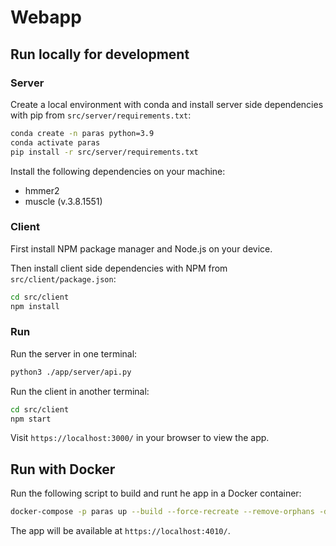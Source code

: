 # Webapp

## Run locally for development

### Server 

Create a local environment with conda and install server side dependencies with pip from `src/server/requirements.txt`:

```bash
conda create -n paras python=3.9
conda activate paras
pip install -r src/server/requirements.txt
```

Install the following dependencies on your machine:
* hmmer2
* muscle (v.3.8.1551)

### Client

First install NPM package manager and Node.js on your device.

Then install client side dependencies with NPM from `src/client/package.json`:

```bash
cd src/client
npm install
```

### Run 

Run the server in one terminal:

```bash
python3 ./app/server/api.py
```

Run the client in another terminal:

```bash 
cd src/client
npm start
```

Visit `https://localhost:3000/` in your browser to view the app.

## Run with Docker

Run the following script to build and runt he app in a Docker container:

```bash
docker-compose -p paras up --build --force-recreate --remove-orphans -d
```

The app will be available at `https://localhost:4010/`.